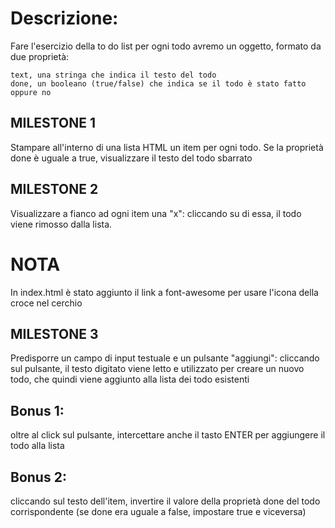 # Descrizione:

Fare l'esercizio della to do list per ogni todo avremo un oggetto, formato da due proprietà:

    text, una stringa che indica il testo del todo
    done, un booleano (true/false) che indica se il todo è stato fatto oppure no

## MILESTONE 1
Stampare all'interno di una lista HTML un item per ogni todo. Se la proprietà done è uguale a true, visualizzare il testo del todo sbarrato

## MILESTONE 2
Visualizzare a fianco ad ogni item una "x": cliccando su di essa, il todo viene rimosso dalla lista.

# NOTA 
In index.html è stato aggiunto il link a font-awesome per usare l'icona della croce nel cerchio

## MILESTONE 3
Predisporre un campo di input testuale e un pulsante "aggiungi": 
cliccando sul pulsante, il testo digitato viene letto e utilizzato per creare un nuovo todo, 
che quindi viene aggiunto alla lista dei todo esistenti

## Bonus 1:
oltre al click sul pulsante, intercettare anche il tasto 
ENTER per aggiungere il todo alla lista

## Bonus 2:
cliccando sul testo dell'item, invertire il valore della proprietà 
done del todo corrispondente (se done era uguale a false, impostare true e viceversa)